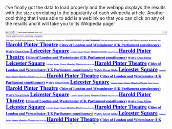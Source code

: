 I've finally got the data to load properly and the webapp displays the results with the size correlating to the popularity of each wikipedia article. Another cool thing that I was able to add is a weblink so that you can click on any of the results and it will take you to its Wikipedia page!

![Example Image](../project_images/ScreenShotLinks.png?raw=true "Example Image")

